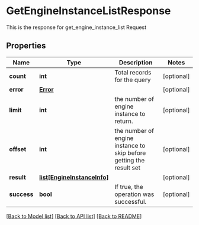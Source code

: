 # GetEngineInstanceListResponse

This is the response for get_engine_instance_list Request
## Properties
Name | Type | Description | Notes
------------ | ------------- | ------------- | -------------
**count** | **int** | Total records for the query | [optional] 
**error** | [**Error**](Error.md) |  | [optional] 
**limit** | **int** | the number of engine instance to return. | [optional] 
**offset** | **int** | the number of engine instance to skip before getting the result set | [optional] 
**result** | [**list[EngineInstanceInfo]**](EngineInstanceInfo.md) |  | [optional] 
**success** | **bool** | If true, the operation was successful. | [optional] 

[[Back to Model list]](../README.md#documentation-for-models) [[Back to API list]](../README.md#documentation-for-api-endpoints) [[Back to README]](../README.md)


